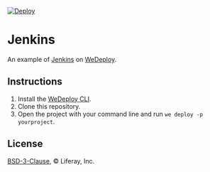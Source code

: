 [![Deploy](https://cdn.wedeploy.com/images/deploy.svg)](https://console.wedeploy.com/deploy?repo=https://github.com/mdelapenya/jenkins-example/tree/jenkins-poc)

# Jenkins

An example of [Jenkins](https://hub.docker.com/r/jenkins/jenkins/) on [WeDeploy](https://wedeploy.com/).

## Instructions

1. Install the [WeDeploy CLI](https://wedeploy.com/docs/intro/using-the-command-line/).
2. Clone this repository.
3. Open the project with your command line and run `we deploy -p yourproject`.

## License

[BSD-3-Clause](./LICENSE.md), © Liferay, Inc.
